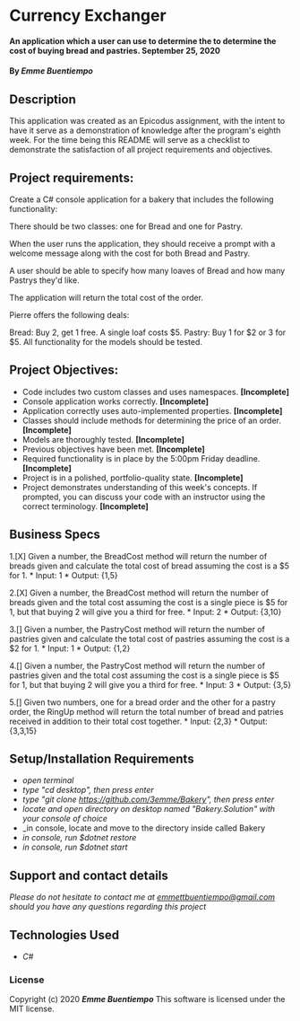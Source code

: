 # __Currency Exchanger__

#### __An application which a user can use to determine the to determine the cost of buying bread and pastries. September 25, 2020__

#### By _**Emme Buentiempo**_

## Description

This application was created as an Epicodus assignment, with the intent to have it serve as a demonstration of knowledge after the program's eighth week. For the time being this README will serve as a checklist to demonstrate the satisfaction of all project requirements and objectives. 

## Project requirements:

Create a C# console application for a bakery that includes the following functionality:

There should be two classes: one for Bread and one for Pastry.

When the user runs the application, they should receive a prompt with a welcome message along with the cost for both Bread and Pastry.

A user should be able to specify how many loaves of Bread and how many Pastrys they'd like.

The application will return the total cost of the order.

Pierre offers the following deals:

Bread: Buy 2, get 1 free. A single loaf costs $5.
Pastry: Buy 1 for \$2 or 3 for $5.
All functionality for the models should be tested.

## Project Objectives:

  * Code includes two custom classes and uses namespaces. **[Incomplete]**
  * Console application works correctly. **[Incomplete]**
  * Application correctly uses auto-implemented properties. **[Incomplete]**
  * Classes should include methods for determining the price of an order. **[Incomplete]**
  * Models are thoroughly tested. **[Incomplete]**
  * Previous objectives have been met. **[Incomplete]**
  * Required functionality is in place by the 5:00pm Friday deadline. **[Incomplete]**
  * Project is in a polished, portfolio-quality state. **[Incomplete]**
  * Project demonstrates understanding of this week's concepts. If prompted, you can discuss your code with an instructor using the correct terminology. **[Incomplete]**

## Business Specs

  1.[X] Given a number, the BreadCost method will return the number of breads given and calculate the total cost of bread assuming the cost is a $5 for 1.
    * Input: 1
    * Output: {1,5}

  2.[X] Given a number, the BreadCost method will return the number of breads given and the total cost assuming the cost is a single piece is $5 for 1, but that buying 2 will give you a third for free.
    * Input: 2
    * Output: {3,10}

  3.[] Given a number, the PastryCost method will return the number of pastries given and calculate the total cost of pastries assuming the cost is a $2 for 1.
    * Input: 1
    * Output: {1,2}

  4.[] Given a number, the PastryCost method will return the number of pastries given and the total cost assuming the cost is a single piece is $5 for 1, but that buying 2 will give you a third for free.
    * Input: 3
    * Output: {3,5}

  5.[] Given two numbers, one for a bread order and the other for a pastry order, the RingUp method will return the total number of bread and patries received in addition to their total cost together.
    * Input: {2,3}
    * Output: {3,3,15}

## Setup/Installation Requirements

* _open terminal_
* _type "cd desktop", then press enter_
* _type "git clone https://github.com/3emme/Bakery", then press enter_
* _locate and open directory on desktop named "Bakery.Solution" with your console of choice_
* _in console, locate and move to the directory inside called Bakery
* _in console, run $dotnet restore_
* _in console, run $dotnet start_


## Support and contact details

_Please do not hesitate to contact me at emmettbuentiempo@gmail.com should you have any questions regarding this project_

## Technologies Used

* _C#_

### License

Copyright (c) 2020 **_Emme Buentiempo_**
This software is licensed under the MIT license.